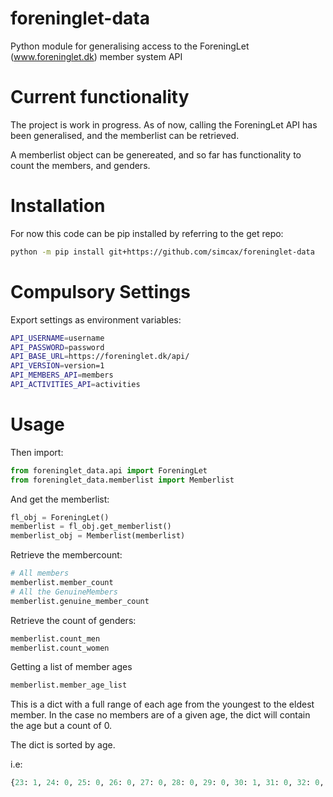 # foreninglet-data
Python module for generalising access to the ForeningLet (www.foreninglet.dk) member system API

# Current functionality
The project is work in progress. As of now, calling the ForeningLet API has been generalised, and the memberlist can be retrieved. 

A memberlist object can be genereated, and so far has functionality to count the members, and genders. 

# Installation
For now this code can be pip installed by referring to the get repo:

```bash
python -m pip install git+https://github.com/simcax/foreninglet-data
```

# Compulsory Settings
Export settings as environment variables:

```bash
API_USERNAME=username
API_PASSWORD=password
API_BASE_URL=https://foreninglet.dk/api/
API_VERSION=version=1
API_MEMBERS_API=members
API_ACTIVITIES_API=activities
```


# Usage
Then import:

```python
from foreninglet_data.api import ForeningLet
from foreninglet_data.memberlist import Memberlist
```

And get the memberlist:

```python
fl_obj = ForeningLet()
memberlist = fl_obj.get_memberlist()
memberlist_obj = Memberlist(memberlist)
```

Retrieve the membercount:

```python
# All members
memberlist.member_count
# All the GenuineMembers
memberlist.genuine_member_count
```

Retrieve the count of genders:

```python
memberlist.count_men
memberlist.count_women
```

Getting a list of member ages 
```python
memberlist.member_age_list
```
This is a dict with a full range of each age from the youngest to the eldest member. 
In the case no members are of a given age, the dict will contain the age but a count of 0.

The dict is sorted by age.

i.e:
```python
{23: 1, 24: 0, 25: 0, 26: 0, 27: 0, 28: 0, 29: 0, 30: 1, 31: 0, 32: 0, 33: 0, 34: 0, 35: 0, 36: 0, ...}
```


